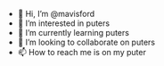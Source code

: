 - 👋 Hi, I’m @mavisford
- 👀 I’m interested in puters
- 🌱 I’m currently learning puters
- 💞️ I’m looking to collaborate on puters
- 📫 How to reach me is on my puter

<!---
mavisford/mavisford is a ✨ special ✨ repository because its `README.md` (this file) appears on your GitHub profile.
You can click the Preview link to take a look at your changes.
--->
